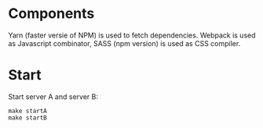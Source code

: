 # Components

Yarn (faster versie of NPM) is used to fetch dependencies.
Webpack is used as Javascript combinator, SASS (npm version) is used as CSS compiler.

# Start

Start server A and server B:

```
make startA
make startB
```
